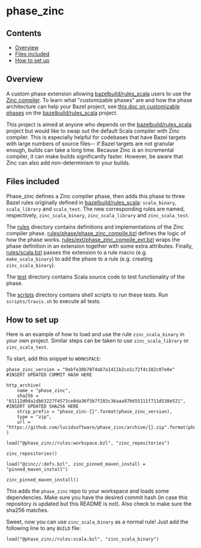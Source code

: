 # phase_zinc

## Contents
*  [Overview](#overview)
*  [Files included](#files-included)
*  [How to set up](#how-to-set-up)

## Overview
A custom phase extension allowing [bazelbuild/rules_scala](https://github.com/bazelbuild/rules_scala) users to use the [Zinc compiler](https://github.com/sbt/zinc). To learn what "customizable phases" are and how the phase architecture can help your Bazel project, see [this doc on customizable phases](https://github.com/bazelbuild/rules_scala/blob/master/docs/customizable_phase.md) on the [bazelbuild/rules_scala](https://github.com/bazelbuild/rules_scala) project.

This project is aimed at anyone who depends on the [bazelbuild/rules_scala](https://github.com/bazelbuild/rules_scala) project but would like to swap out the default Scala compiler with Zinc compiler. This is especially helpful for codebases that have Bazel targets with large numbers of source files-- if Bazel targets are not granular enough, builds can take a long time. Because Zinc is an incremental compiler, it can make builds significantly faster. However, be aware that Zinc can also add non-determinism to your builds.

## Files included

Phase_zinc defines a Zinc compiler phase, then adds this phase to three Bazel rules originally defined in [bazelbuild/rules_scala](https://github.com/bazelbuild/rules_scala): `scala_binary`, `scala_library` and `scala_test`. The new corresponding rules are named, respectively, `zinc_scala_binary`, `zinc_scala_library` and `zinc_scala_test`.

The [rules](rules) directory contains definitions and implementations of the Zinc compiler phase. [rules/phase/phase_zinc_compile.bzl](rules/phase/phase_zinc_compile.bzl) defines the logic of how the phase works. [rules/ext/phase_zinc_compile_ext.bzl](rules/ext/phase_zinc_compile_ext.bzl) wraps the phase definition in an extension together with some extra attributes. Finally, [rules/scala.bzl](rules/scala.bzl) passes the extension to a rule macro (e.g. `make_scala_binary`) to add the phase to a rule (e.g. creating `zinc_scala_binary`).
 
The [test](test) directory contains Scala source code to test functionality of the phase.

The [scripts](scripts) directory contains shell scripts to run these tests. Run `scripts/travis.sh` to execute all tests.

## How to set up

 Here is an example of how to load and use the rule `zinc_scala_binary` in your own project. Similar steps can be taken to use `zinc_scala_library` or `zinc_scala_test`. 
 
To start, add this snippet to `WORKSPACE`:
```
phase_zinc_version = "9ebfe30b7074ab7a1411b2ce1c72f4c182c07e0e" #INSERT UPDATED COMMIT HASH HERE

http_archive(
    name = "phase_zinc",
    sha256 = "61112d0da1db63227f4573ce8da36f5b7f283c36aaa97b655111f711d538e521", #INSERT UPDATED SHA256 HERE
    strip_prefix = "phase_zinc-{}".format(phase_zinc_version),
    type = "zip",
    url = "https://github.com/lucidsoftware/phase_zinc/archive/{}.zip".format(phase_zinc_version),
)

load("@phase_zinc//rules:workspace.bzl", "zinc_repositories")

zinc_repositories()

load("@zinc//:defs.bzl", zinc_pinned_maven_install = "pinned_maven_install")

zinc_pinned_maven_install()
```
This adds the `phase_zinc` repo to your workspace and loads some dependencies. Make sure you have the desired commit hash (in case this repository is updated but this README is not). Also check to make sure the sha256 matches.


Sweet, now you can use `zinc_scala_binary` as a normal rule! Just add the following line to any `BUILD` file:
```
load("@phase_zinc//rules:scala.bzl", "zinc_scala_binary")
```
